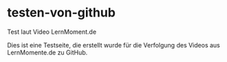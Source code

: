 # testen-von-github
Test laut Video LernMoment.de

Dies ist eine Testseite, die erstellt wurde für die Verfolgung des Videos aus LernMomente.de zu GitHub.

